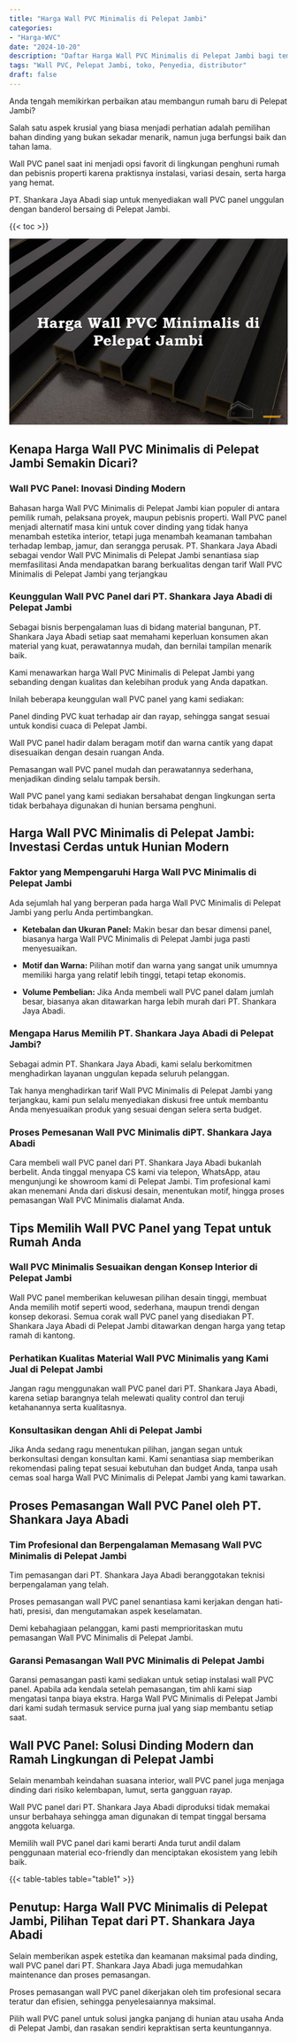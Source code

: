 ```yaml
---
title: "Harga Wall PVC Minimalis di Pelepat Jambi"
categories: 
- "Harga-WVC"
date: "2024-10-20"
description: "Daftar Harga Wall PVC Minimalis di Pelepat Jambi bagi tempat tinggal, kantor, dan toko. Material terbaik, variasi motif, pilihan warna elegan, dengan jasa pemasangan ditangani oleh tenaga ahli berpengalaman serta jaminan resmi!|Layanan penyediaan Wall PVC Minimalis di Pelepat Jambi bagi keperluan tempat tinggal, office, atau gerai, beserta produk terbaik dan instalasi oleh tim ahli serta kepastian resmi.|Pilihan Wall PVC Minimalis di Pelepat Jambi yang terbukti untuk hunian, office, serta gerai, dengan panel terbaik dan pemasangan ditangani oleh teknisi ahli serta jaminan resmi.|Distribusi Wall PVC Minimalis di Pelepat Jambi untuk tempat tinggal, office, dan gerai, dengan panel berkualitas dan instalasi ditangani oleh teknisi ahli, lengkap dengan jaminan resmi.}"
tags: "Wall PVC, Pelepat Jambi, toko, Penyedia, distributor"
draft: false
---
```


Anda tengah memikirkan perbaikan atau membangun rumah baru di Pelepat Jambi?

Salah satu aspek krusial yang biasa menjadi perhatian adalah pemilihan bahan dinding yang bukan sekadar menarik, namun juga berfungsi baik dan tahan lama.

Wall PVC panel saat ini menjadi opsi favorit di lingkungan penghuni rumah dan pebisnis properti karena praktisnya instalasi, variasi desain, serta harga yang hemat.

PT. Shankara Jaya Abadi siap untuk menyediakan wall PVC panel unggulan dengan banderol bersaing di Pelepat Jambi.

{{< toc >}}

![Harga Wall PVC Minimalis di Pelepat Jambi](/images/Harga-WVC/Harga-Wall-PVC-Minimalis-di-Pelepat-Jambi.png)


## Kenapa Harga Wall PVC Minimalis di Pelepat Jambi Semakin Dicari?

### Wall PVC Panel: Inovasi Dinding Modern

Bahasan harga Wall PVC Minimalis di Pelepat Jambi kian populer di antara pemilik rumah, pelaksana proyek, maupun pebisnis properti. Wall PVC panel menjadi alternatif masa kini untuk cover dinding yang tidak hanya menambah estetika interior, tetapi juga menambah keamanan tambahan terhadap lembap, jamur, dan serangga perusak. PT. Shankara Jaya Abadi sebagai vendor Wall PVC Minimalis di Pelepat Jambi senantiasa siap memfasilitasi Anda mendapatkan barang berkualitas dengan tarif Wall PVC Minimalis di Pelepat Jambi yang terjangkau

### Keunggulan Wall PVC Panel dari PT. Shankara Jaya Abadi di Pelepat Jambi

Sebagai bisnis berpengalaman luas di bidang material bangunan, PT. Shankara Jaya Abadi setiap saat memahami keperluan konsumen akan material yang kuat, perawatannya mudah, dan bernilai tampilan menarik baik.

Kami menawarkan harga Wall PVC Minimalis di Pelepat Jambi yang sebanding dengan kualitas dan kelebihan produk yang Anda dapatkan.

Inilah beberapa keunggulan wall PVC panel yang kami sediakan:

Panel dinding PVC kuat terhadap air dan rayap, sehingga sangat sesuai untuk kondisi cuaca di Pelepat Jambi.

Wall PVC panel hadir dalam beragam motif dan warna cantik yang dapat disesuaikan dengan desain ruangan Anda.

Pemasangan wall PVC panel mudah dan perawatannya sederhana, menjadikan dinding selalu tampak bersih.

Wall PVC panel yang kami sediakan bersahabat dengan lingkungan serta tidak berbahaya digunakan di hunian bersama penghuni.

## Harga Wall PVC Minimalis di Pelepat Jambi: Investasi Cerdas untuk Hunian Modern

### Faktor yang Mempengaruhi Harga Wall PVC Minimalis di Pelepat Jambi

Ada sejumlah hal yang berperan pada harga Wall PVC Minimalis di Pelepat Jambi yang perlu Anda pertimbangkan.

- **Ketebalan dan Ukuran Panel:** Makin besar dan besar dimensi panel, biasanya harga Wall PVC Minimalis di Pelepat Jambi juga pasti menyesuaikan.

- **Motif dan Warna:** Pilihan motif dan warna yang sangat unik umumnya memiliki harga yang relatif lebih tinggi, tetapi tetap ekonomis.

- **Volume Pembelian:** Jika Anda membeli wall PVC panel dalam jumlah besar, biasanya akan ditawarkan harga lebih murah dari PT. Shankara Jaya Abadi.

### Mengapa Harus Memilih PT. Shankara Jaya Abadi di Pelepat Jambi?

Sebagai admin PT. Shankara Jaya Abadi, kami selalu berkomitmen menghadirkan layanan unggulan kepada seluruh pelanggan.

Tak hanya menghadirkan tarif Wall PVC Minimalis di Pelepat Jambi yang terjangkau, kami pun selalu menyediakan diskusi free untuk membantu Anda menyesuaikan produk yang sesuai dengan selera serta budget.

### Proses Pemesanan Wall PVC Minimalis diPT. Shankara Jaya Abadi

Cara membeli wall PVC panel dari PT. Shankara Jaya Abadi bukanlah berbelit. Anda tinggal menyapa CS kami via telepon, WhatsApp, atau mengunjungi ke showroom kami di Pelepat Jambi. Tim profesional kami akan menemani Anda dari diskusi desain, menentukan motif, hingga proses pemasangan Wall PVC Minimalis dialamat Anda.

## Tips Memilih Wall PVC Panel yang Tepat untuk Rumah Anda

### Wall PVC Minimalis Sesuaikan dengan Konsep Interior di Pelepat Jambi

Wall PVC panel memberikan keluwesan pilihan desain tinggi, membuat Anda memilih motif seperti wood, sederhana, maupun trendi dengan konsep dekorasi. Semua corak wall PVC panel yang disediakan PT. Shankara Jaya Abadi di Pelepat Jambi ditawarkan dengan harga yang tetap ramah di kantong.

### Perhatikan Kualitas Material Wall PVC Minimalis yang Kami Jual di Pelepat Jambi

Jangan ragu menggunakan wall PVC panel dari PT. Shankara Jaya Abadi, karena setiap barangnya telah melewati quality control dan teruji ketahanannya serta kualitasnya.

### Konsultasikan dengan Ahli di Pelepat Jambi

Jika Anda sedang ragu menentukan pilihan, jangan segan untuk berkonsultasi dengan konsultan kami. Kami senantiasa siap memberikan rekomendasi paling tepat sesuai kebutuhan dan budget Anda, tanpa usah cemas soal harga Wall PVC Minimalis di Pelepat Jambi yang kami tawarkan.

## Proses Pemasangan Wall PVC Panel oleh PT. Shankara Jaya Abadi

### Tim Profesional dan Berpengalaman Memasang Wall PVC Minimalis di Pelepat Jambi

Tim pemasangan dari PT. Shankara Jaya Abadi beranggotakan teknisi berpengalaman yang telah.

Proses pemasangan wall PVC panel senantiasa kami kerjakan dengan hati-hati, presisi, dan mengutamakan aspek keselamatan.

Demi kebahagiaan pelanggan, kami pasti memprioritaskan mutu pemasangan Wall PVC Minimalis di Pelepat Jambi.

### Garansi Pemasangan Wall PVC Minimalis di Pelepat Jambi

Garansi pemasangan pasti kami sediakan untuk setiap instalasi wall PVC panel. Apabila ada kendala setelah pemasangan, tim ahli kami siap mengatasi tanpa biaya ekstra. Harga Wall PVC Minimalis di Pelepat Jambi dari kami sudah termasuk service purna jual yang siap membantu setiap saat.

## Wall PVC Panel: Solusi Dinding Modern dan Ramah Lingkungan di Pelepat Jambi

Selain menambah keindahan suasana interior, wall PVC panel juga menjaga dinding dari risiko kelembapan, lumut, serta gangguan rayap.

Wall PVC panel dari PT. Shankara Jaya Abadi diproduksi tidak memakai unsur berbahaya sehingga aman digunakan di tempat tinggal bersama anggota keluarga.

Memilih wall PVC panel dari kami berarti Anda turut andil dalam penggunaan material eco-friendly dan menciptakan ekosistem yang lebih baik.

{{< table-tables table="table1" >}}

## Penutup: Harga Wall PVC Minimalis di Pelepat Jambi, Pilihan Tepat dari PT. Shankara Jaya Abadi

Selain memberikan aspek estetika dan keamanan maksimal pada dinding, wall PVC panel dari PT. Shankara Jaya Abadi juga memudahkan maintenance dan proses pemasangan.

Proses pemasangan wall PVC panel dikerjakan oleh tim profesional secara teratur dan efisien, sehingga penyelesaiannya maksimal.

Pilih wall PVC panel untuk solusi jangka panjang di hunian atau usaha Anda di Pelepat Jambi, dan rasakan sendiri kepraktisan serta keuntungannya.